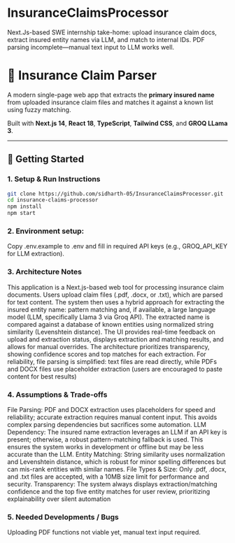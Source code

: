 # InsuranceClaimsProcessor
Next.Js-based SWE internship take-home: upload insurance claim docs, extract insured entity names via LLM, and match to internal IDs. PDF parsing incomplete—manual text input to LLM works well.

# 🧾 Insurance Claim Parser

A modern single-page web app that extracts the **primary insured name** from uploaded insurance claim files and matches it against a known list using fuzzy matching.

Built with **Next.js 14**, **React 18**, **TypeScript**, **Tailwind CSS**, and **GROQ LLama 3**.

---

## 🚀 Getting Started

### 1. Setup & Run Instructions


```bash
git clone https://github.com/sidharth-05/InsuranceClaimsProcessor.git
cd insurance-claims-processor
npm install
npm start
```


### 2. Environment setup:
Copy .env.example to .env and fill in required API keys (e.g., GROQ_API_KEY for LLM extraction).

### 3. Architecture Notes
This application is a Next.js-based web tool for processing insurance claim documents. Users upload claim files (.pdf, .docx, or .txt), which are parsed for text content. The system then uses a hybrid approach for extracting the insured entity name: pattern matching and, if available, a large language model (LLM, specifically Llama 3 via Groq API). The extracted name is compared against a database of known entities using normalized string similarity (Levenshtein distance).
The UI provides real-time feedback on upload and extraction status, displays extraction and matching results, and allows for manual overrides. The architecture prioritizes transparency, showing confidence scores and top matches for each extraction. For reliability, file parsing is simplified: text files are read directly, while PDFs and DOCX files use placeholder extraction (users are encouraged to paste content for best results)

### 4. Assumptions & Trade-offs
File Parsing: PDF and DOCX extraction uses placeholders for speed and reliability; accurate extraction requires manual content input. This avoids complex parsing dependencies but sacrifices some automation.
LLM Dependency: The insured name extraction leverages an LLM if an API key is present; otherwise, a robust pattern-matching fallback is used. This ensures the system works in development or offline but may be less accurate than the LLM.
Entity Matching: String similarity uses normalization and Levenshtein distance, which is robust for minor spelling differences but can mis-rank entities with similar names.
File Types & Size: Only .pdf, .docx, and .txt files are accepted, with a 10MB size limit for performance and security.
Transparency: The system always displays extraction/matching confidence and the top five entity matches for user review, prioritizing explainability over silent automation

### 5. Needed Developments / Bugs
Uploading PDF functions not viable yet, manual text input required.
